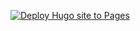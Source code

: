 [![Deploy Hugo site to Pages](https://github.com/ISILab-Utalca/isilab-website/actions/workflows/hugo.yml/badge.svg?branch=master)](https://github.com/ISILab-Utalca/isilab-website/actions/workflows/hugo.yml)
